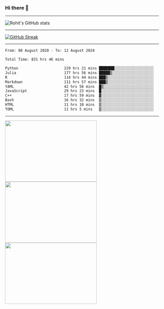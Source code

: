 ### Hi there 👋

<hr/>

![Rohit's GitHub stats](https://github-readme-stats.vercel.app/api?username=RohitRathore1&show_icons=true&theme=transparent)

<hr/>

[![GitHub Streak](http://github-readme-streak-stats.herokuapp.com?user=RohitRathore1&theme=dark&mode=weekly)](https://git.io/streak-stats)

<hr/>

<!--START_SECTION:waka-->

```txt
From: 08 August 2020 - To: 12 August 2024

Total Time: 831 hrs 46 mins

Python                     229 hrs 21 mins ███████░░░░░░░░░░░░░░░░░░   27.57 %
Julia                      177 hrs 56 mins █████▒░░░░░░░░░░░░░░░░░░░   21.39 %
R                          114 hrs 44 mins ███▒░░░░░░░░░░░░░░░░░░░░░   13.80 %
Markdown                   111 hrs 57 mins ███▒░░░░░░░░░░░░░░░░░░░░░   13.46 %
YAML                       42 hrs 56 mins  █▒░░░░░░░░░░░░░░░░░░░░░░░   05.16 %
JavaScript                 29 hrs 23 mins  █░░░░░░░░░░░░░░░░░░░░░░░░   03.53 %
C++                        17 hrs 59 mins  ▓░░░░░░░░░░░░░░░░░░░░░░░░   02.16 %
Bash                       16 hrs 32 mins  ▒░░░░░░░░░░░░░░░░░░░░░░░░   01.99 %
HTML                       11 hrs 18 mins  ▒░░░░░░░░░░░░░░░░░░░░░░░░   01.36 %
TOML                       11 hrs 5 mins   ▒░░░░░░░░░░░░░░░░░░░░░░░░   01.33 %
```

<!--END_SECTION:waka-->

<hr/>

<p>
  <img src="https://wakatime.com/share/@TeAmp0is0N/0205e68a-e5ed-48bf-b870-3c94c1fa77d3.svg" width="300" height="200">
  <img src="https://wakatime.com/share/@TeAmp0is0N/3935ee43-08a3-493e-8b95-60c1f9204b15.svg" width="300" height="200">
  <img src="https://wakatime.com/share/@TeAmp0is0N/8717aacc-7340-44e0-abb1-987dc9823fcd.svg" width="300" height="200">
</p>




